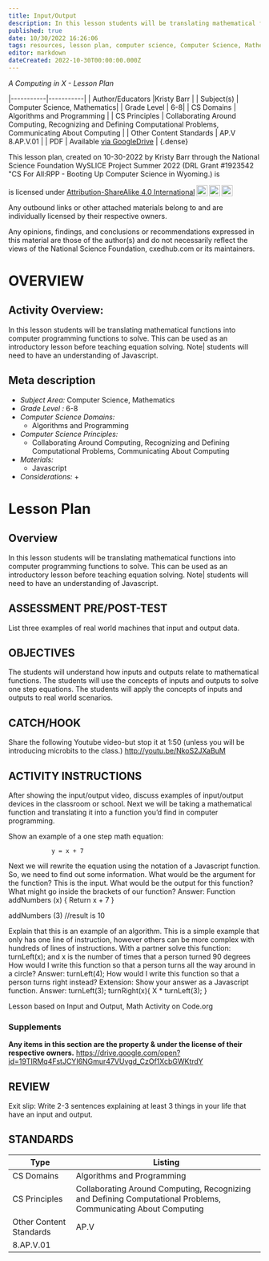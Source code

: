 ```yaml
---
title: Input/Output
description: In this lesson students will be translating mathematical functions into computer programming functions to solve.  This can be used as an introductory lesson before teaching equation solving. Note| students will need to have an understanding of Javascript.
published: true
date: 10/30/2022 16:26:06
tags: resources, lesson plan, computer science, Computer Science, Mathematics 
editor: markdown
dateCreated: 2022-10-30T00:00:00.000Z
---
```

*A Computing in X - Lesson Plan*

|-----------|-----------|
| Author/Educators |Kristy Barr |
| Subject(s) | Computer Science, Mathematics|
| Grade Level | 6-8|
| CS Domains | Algorithms and Programming |
| CS Principles | Collaborating Around Computing, Recognizing and Defining Computational Problems, Communicating About Computing |
| Other Content Standards | AP.V
8.AP.V.01 | 
| PDF | Available [via GoogleDrive](https://drive.google.com/open?id=1L1ylg7y92lD8vN5LrFn7AEJWpXizTJmA) |
{.dense}






This lesson plan, created on 10-30-2022 by Kristy Barr through the National Science Foundation WySLICE Project Summer 2022 (DRL Grant #1923542 "CS For All:RPP - Booting Up Computer Science in Wyoming.) is  <p xmlns:cc="http://creativecommons.org/ns#" >  is licensed under <a href="http://creativecommons.org/licenses/by-sa/4.0/?ref=chooser-v1" target="_blank" rel="license noopener noreferrer" style="display:inline-block;">Attribution-ShareAlike 4.0 International<img style="height:22px!important;margin-left:3px;vertical-align:text-bottom;" src="https://mirrors.creativecommons.org/presskit/icons/cc.svg?ref=chooser-v1"><img style="height:22px!important;margin-left:3px;vertical-align:text-bottom;" src="https://mirrors.creativecommons.org/presskit/icons/by.svg?ref=chooser-v1"><img style="height:22px!important;margin-left:3px;vertical-align:text-bottom;" src="https://mirrors.creativecommons.org/presskit/icons/sa.svg?ref=chooser-v1"></a></p>


Any outbound links or other attached materials belong to and are individually licensed by their respective owners. 


Any opinions, findings, and conclusions or recommendations expressed in this material are those of the author(s) and do not necessarily reflect the views of the National Science Foundation, cxedhub.com or its maintainers.


# OVERVIEW
## Activity Overview:  
In this lesson students will be translating mathematical functions into computer programming functions to solve.  This can be used as an introductory lesson before teaching equation solving. Note| students will need to have an understanding of Javascript.
## Meta description
+ *Subject Area:* Computer Science, Mathematics 
+ *Grade Level :* 6-8 
+ *Computer Science Domains:*
   + Algorithms and Programming
+ *Computer Science Principles:*
   + Collaborating Around Computing, Recognizing and Defining Computational Problems, Communicating About Computing
+ *Materials:* 
   + Javascript
+ *Considerations:*
   + 


# Lesson Plan
## Overview
In this lesson students will be translating mathematical functions into computer programming functions to solve.  This can be used as an introductory lesson before teaching equation solving. Note| students will need to have an understanding of Javascript.
## ASSESSMENT PRE/POST-TEST
List three examples of real world machines that input and output data.
## OBJECTIVES
The students will understand how inputs and outputs relate to mathematical functions.
The students will use the concepts of inputs and outputs to solve one step equations.
The students will apply the concepts of inputs and outputs to real world scenarios.


## CATCH/HOOK
Share the following Youtube video-but stop it at 1:50 (unless you will be introducing microbits to the class.)  http://youtu.be/NkoS2JXaBuM


## ACTIVITY INSTRUCTIONS
After showing the input/output video, discuss examples of input/output devices in the classroom or school.  Next we will be taking a mathematical function and translating it into a function you’d find in computer programming.


Show an example of a one step math equation:


                y = x + 7


Next we will rewrite the equation using the notation of a Javascript function. So, we need to find out some information.
What would be the argument for the function? This is the input.
What would be the output for this function?
What might go inside the brackets of our function?
Answer:
Function addNumbers (x) {
Return  x + 7
}


addNumbers (3)
//result is 10


Explain that this is an example of an algorithm.  This is a simple example that only has one line of instruction, however others can be more complex with hundreds of lines of instructions.
With a partner solve this function:
turnLeft(x);   and x is the number of times that a person turned 90 degrees
How would I write this function so that a person turns all the way around in a circle?
Answer: turnLeft(4);
How would I write this function so that a person turns right instead? 
Extension: Show your answer as a Javascript function.
Answer: turnLeft(3);
turnRight(x){
X * turnLeft(3);
}


Lesson based on Input and Output, Math Activity on Code.org


### Supplements
**Any items in this section are the property & under the license of their respective owners.**
https://drive.google.com/open?id=19TIRMq4FstJCYI6NGmur47VUvgd_CzOf1XcbGWKtrdY




## REVIEW
Exit slip:  Write 2-3 sentences explaining at least 3 things in your life that have an input and output.
## STANDARDS        
| Type | Listing | 
|-----------|-----------|
| CS Domains  | Algorithms and Programming|
| CS Principles   | Collaborating Around Computing, Recognizing and Defining Computational Problems, Communicating About Computing|
| Other Content Standards | AP.V
8.AP.V.01  |
